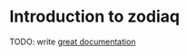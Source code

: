 # Introduction to zodiaq

TODO: write [great documentation](http://jacobian.org/writing/what-to-write/)
